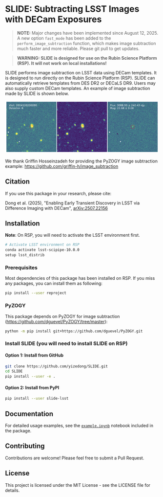 # SLIDE: Subtracting LSST Images with DECam Exposures

> **NOTE:** Major changes have been implemented since August 12, 2025. A new option `fast_mode` has been added to the `perform_image_subtraction` function, which makes image subtraction much faster and more reliable. Please git pull to get updates.

> **WARNING: SLIDE is designed for use on the Rubin Science Platform (RSP). It will not work on local installations!**

SLIDE performs image subtraction on LSST data using DECam templates. It is designed to run directly on the Rubin Science Platform (RSP). SLIDE can automatically retrieve templates from DES DR2 or DECaLS DR9. Users may also supply custom DECam templates. An example of image subtraction made by SLIDE is shown below.

![Example Image Subtraction](https://github.com/yizedong/SLIDE/raw/main/example_data/SN_det.png)

We thank Griffin Hosseinzadeh for providing the PyZOGY image subtraction example: https://github.com/griffin-h/image_subtraction

## Citation

If you use this package in your research, please cite:

Dong et al. (2025), "Enabling Early Transient Discovery in LSST via Difference Imaging with DECam", [arXiv:2507.22156](https://arxiv.org/abs/2507.22156)

## Installation

**Note**: On RSP, you will need to activate the LSST environment first.

```bash
# Activate LSST environment on RSP
conda activate lsst-scipipe-10.0.0
setup lsst_distrib
```

### Prerequisites

Most dependencies of this package has been installed on RSP. If you miss any packages, you can install them as following:

```bash
pip install --user reproject
```

### PyZOGY

This package depends on PyZOGY for image subtraction (https://github.com/dguevel/PyZOGY/tree/master):

```bash
python -m pip install git+https://github.com/dguevel/PyZOGY.git
```

### Install SLIDE (you will need to install SLIDE on RSP)

#### Option 1: Install from GitHub

```bash
git clone https://github.com/yizedong/SLIDE.git
cd SLIDE
pip install --user -e .
```

#### Option 2: Install from PyPI

```bash
pip install --user slide-lsst
```

## Documentation

For detailed usage examples, see the [`example.ipynb`](https://github.com/yizedong/SLIDE/blob/main/example.ipynb) notebook included in the package.

## Contributing

Contributions are welcome! Please feel free to submit a Pull Request.

## License

This project is licensed under the MIT License - see the LICENSE file for details.
